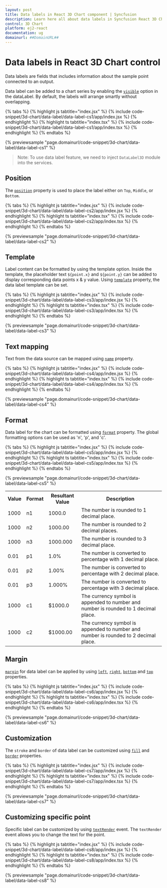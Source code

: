 ```yaml
---
layout: post
title: Data labels in React 3D Chart component | Syncfusion
description: Learn here all about data labels in Syncfusion React 3D Chart component of Syncfusion Essential JS 2 and more.
control: 3D Chart
platform: ej2-react
documentation: ug
domainurl: ##DomainURL##
---
```


# Data labels in React 3D Chart control

Data labels are fields that includes information about the sample point connected to an output.

Data label can be added to a chart series by enabling the [`visible`](https://helpej2.syncfusion.com/react/documentation/api/chart3d/dataLabelStyleModel/#visible) option in the dataLabel. By default, the labels will arrange smartly without overlapping.

{% tabs %}
{% highlight js tabtitle="index.jsx" %}
{% include code-snippet/3d-chart/data-label/data-label-cs1/app/index.jsx %}
{% endhighlight %}
{% highlight ts tabtitle="index.tsx" %}
{% include code-snippet/3d-chart/data-label/data-label-cs1/app/index.tsx %}
{% endhighlight %}
{% endtabs %}

{% previewsample "page.domainurl/code-snippet/3d-chart/data-label/data-label-cs1" %}

>Note: To use data label feature, we need to inject `DataLabel3D` module into the services.

## Position

The [`position`](https://helpej2.syncfusion.com/react/documentation/api/chart3d/dataLabelStyleModel/#position) property is used to place the label either on `Top`, `Middle`, or `Bottom`.

{% tabs %}
{% highlight js tabtitle="index.jsx" %}
{% include code-snippet/3d-chart/data-label/data-label-cs2/app/index.jsx %}
{% endhighlight %}
{% highlight ts tabtitle="index.tsx" %}
{% include code-snippet/3d-chart/data-label/data-label-cs2/app/index.tsx %}
{% endhighlight %}
{% endtabs %}

{% previewsample "page.domainurl/code-snippet/3d-chart/data-label/data-label-cs2" %}

## Template

Label content can be formatted by using the template option. Inside the template, the placeholder text `${point.x}` and `${point.y}` can be added to display corresponding data points x & y value. Using [`template`](https://helpej2.syncfusion.com/react/documentation/api/chart3d/dataLabelStyleModel/#template) property, the data label template can be set.

{% tabs %}
{% highlight js tabtitle="index.jsx" %}
{% include code-snippet/3d-chart/data-label/data-label-cs3/app/index.jsx %}
{% endhighlight %}
{% highlight ts tabtitle="index.tsx" %}
{% include code-snippet/3d-chart/data-label/data-label-cs3/app/index.tsx %}
{% endhighlight %}
{% endtabs %}

{% previewsample "page.domainurl/code-snippet/3d-chart/data-label/data-label-cs3" %}

## Text mapping

Text from the data source can be mapped using [`name`](https://helpej2.syncfusion.com/react/documentation/api/chart3d/dataLabelStyleModel/#name) property.

{% tabs %}
{% highlight js tabtitle="index.jsx" %}
{% include code-snippet/3d-chart/data-label/data-label-cs4/app/index.jsx %}
{% endhighlight %}
{% highlight ts tabtitle="index.tsx" %}
{% include code-snippet/3d-chart/data-label/data-label-cs4/app/index.tsx %}
{% endhighlight %}
{% endtabs %}

{% previewsample "page.domainurl/code-snippet/3d-chart/data-label/data-label-cs4" %}

## Format

Data label for the chart can be formatted using [`format`](https://helpej2.syncfusion.com/react/documentation/api/chart3d/dataLabelStyleModel/#format) property. The global formatting options can be used as 'n', 'p', and 'c'.

{% tabs %}
{% highlight js tabtitle="index.jsx" %}
{% include code-snippet/3d-chart/data-label/data-label-cs5/app/index.jsx %}
{% endhighlight %}
{% highlight ts tabtitle="index.tsx" %}
{% include code-snippet/3d-chart/data-label/data-label-cs5/app/index.tsx %}
{% endhighlight %}
{% endtabs %}

{% previewsample "page.domainurl/code-snippet/3d-chart/data-label/data-label-cs5" %}

<table>
  <tr>
    <th>Value</th>
    <th>Format</th>
    <th>Resultant Value</th>
    <th>Description</th>
  </tr>
  <tr>
    <td>1000</td>
    <td>n1</td>
    <td>1000.0</td>
    <td>The number is rounded to 1 decimal place.</td>
  </tr>
  <tr>
    <td>1000</td>
    <td>n2</td>
    <td>1000.00</td>
    <td>The number is rounded to 2 decimal places.</td>
  </tr>
   <tr>
    <td>1000</td>
    <td>n3</td>
    <td>1000.000</td>
    <td>The number is rounded to 3 decimal place.</td>
  </tr>
  <tr>
    <td>0.01</td>
    <td>p1</td>
    <td>1.0%</td>
    <td>The number is converted to percentage with 1 decimal place.</td>
  </tr>
  <tr>
    <td>0.01</td>
    <td>p2</td>
    <td>1.00%</td>
    <td>The number is converted to percentage with 2 decimal place.</td>
  </tr>
   <tr>
    <td>0.01</td>
    <td>p3</td>
    <td>1.000%</td>
    <td>The number is converted to percentage with 3 decimal place.</td>
  </tr>
  <tr>
    <td>1000</td>
    <td>c1</td>
    <td>$1000.0</td>
    <td>The currency symbol is appended to number and number is rounded to 1 decimal place.</td>
  </tr>
   <tr>
    <td>1000</td>
    <td>c2</td>
    <td>$1000.00</td>
    <td>The currency symbol is appended to number and number is rounded to 2 decimal place.</td>
  </tr>
</table>

## Margin

[`margin`](https://helpej2.syncfusion.com/react/documentation/api/chart3d/dataLabelStyleModel/#margin) for data label can be applied by using [`left`](https://helpej2.syncfusion.com/react/documentation/api/chart3d/marginModel/#left), [`right`](https://helpej2.syncfusion.com/react/documentation/api/chart3d/marginModel/#right), [`bottom`](https://helpej2.syncfusion.com/react/documentation/api/chart3d/marginModel/#bottom) and [`top`](https://helpej2.syncfusion.com/react/documentation/api/chart3d/marginModel/#top) properties.

{% tabs %}
{% highlight js tabtitle="index.jsx" %}
{% include code-snippet/3d-chart/data-label/data-label-cs6/app/index.jsx %}
{% endhighlight %}
{% highlight ts tabtitle="index.tsx" %}
{% include code-snippet/3d-chart/data-label/data-label-cs6/app/index.tsx %}
{% endhighlight %}
{% endtabs %}

{% previewsample "page.domainurl/code-snippet/3d-chart/data-label/data-label-cs6" %}

## Customization

The `stroke` and `border` of data label can be customized using [`fill`](../api/chart3d/dataLabelStyleModel/#fill) and [`border`](../api/chart3d/dataLabelStyleModel/#border) properties.

{% tabs %}
{% highlight js tabtitle="index.jsx" %}
{% include code-snippet/3d-chart/data-label/data-label-cs7/app/index.jsx %}
{% endhighlight %}
{% highlight ts tabtitle="index.tsx" %}
{% include code-snippet/3d-chart/data-label/data-label-cs7/app/index.tsx %}
{% endhighlight %}
{% endtabs %}

{% previewsample "page.domainurl/code-snippet/3d-chart/data-label/data-label-cs7" %}

## Customizing specific point

Specific label can be customized by using [`textRender`](https://helpej2.syncfusion.com/react/documentation/api/chart3d/i3DTextRenderEventArgs/) event.  The `textRender` event allows you to change the text for the point.

{% tabs %}
{% highlight js tabtitle="index.jsx" %}
{% include code-snippet/3d-chart/data-label/data-label-cs8/app/index.jsx %}
{% endhighlight %}
{% highlight ts tabtitle="index.tsx" %}
{% include code-snippet/3d-chart/data-label/data-label-cs8/app/index.tsx %}
{% endhighlight %}
{% endtabs %}

{% previewsample "page.domainurl/code-snippet/3d-chart/data-label/data-label-cs8" %}